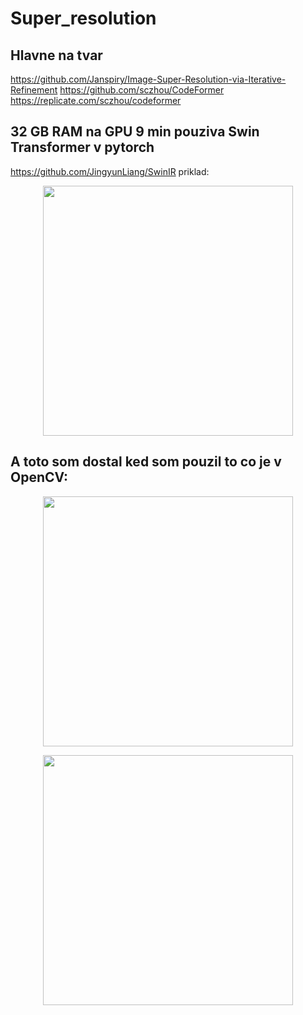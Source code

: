 # Super_resolution

## Hlavne na tvar
https://github.com/Janspiry/Image-Super-Resolution-via-Iterative-Refinement
https://github.com/sczhou/CodeFormer
https://replicate.com/sczhou/codeformer

## 32 GB RAM na GPU 9 min pouziva Swin Transformer v pytorch
https://github.com/JingyunLiang/SwinIR
priklad:

<p align="center">
    <img src="https://github.com/LeviusN/Super_resolution/assets/91337423/efb018ac-adbf-4712-b7ed-293770185ecc.jpg" width="400">
</p>

## A toto som dostal ked som pouzil to co je v OpenCV:

<p align="center">
    <img src="https://community.arm.com/cfs-file/__key/communityserver-blogs-components-weblogfiles/00-00-00-21-42/6378.figure_5F00_3_5F00_nvic.jpg" width="400">
</p>

<p align="center">
    <img src="https://community.arm.com/cfs-file/__key/communityserver-blogs-components-weblogfiles/00-00-00-21-42/6378.figure_5F00_3_5F00_nvic.jpg" width="400">
</p>
